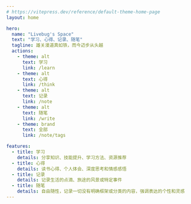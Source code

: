 ```yaml
---
# https://vitepress.dev/reference/default-theme-home-page
layout: home

hero:
  name: "Livebug's Space"
  text: "学习、心得、记录、随笔"
  tagline: 雄关漫道真如铁，而今迈步从头越
  actions:
    - theme: alt
      text: 学习
      link: /learn
    - theme: alt
      text: 心得
      link: /think
    - theme: alt
      text: 记录
      link: /note
    - theme: alt
      text: 随笔
      link: /write
    - theme: brand
      text: 全部
      link: /note/tags

features:
  - title: 学习
    details: 分享知识、技能提升、学习方法、资源推荐
  - title: 心得
    details: 读书心得、个人体会、深度思考和情感感悟
  - title: 记录
    details: 记录生活的点滴、旅途的风景或特定事件
  - title: 随笔
    details: 自由随性，记录一切没有明确框架或分类的内容，强调表达的个性和灵感
---
```


